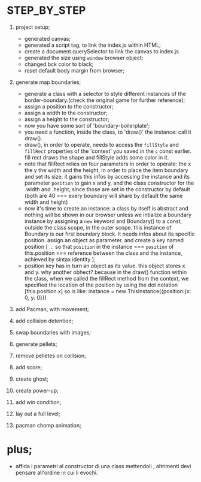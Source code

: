 # STEP_BY_STEP

1.  project setup;
    - generated canvas;
    - generated a script tag, to link the index.js within HTML;
    - create a document.querySelector to link the canvas to index.js
    - generated the size using `window` browser object;
    - changed bck color to black;
    - reset default body margin from browser;
2.  generate map boundaries;
    - generate a class with a selector to style different instances of the border-boundary.(check the original game for further reference);
    - assign a position to the constructor;
    - assign a width to the constructor;
    - assign a height to the constructor;
    - now you have some sort of 'boundary-boilerplate';
    - you need a function, inside the class, to 'draw()' the instance: call it draw().
    - draw(), in order to operate, needs to access the `fillStyle` and `fillRect` properties of the 'context' you saved in the `c` const earlier. fill rect draws the shape and fillStyle adds some color in it.
    - note that fillRect relies on four parameters in order to operate: the x  the y the width and the height, in order to place the item boundary and set its size.
    it gains this infos by accessing the instance and its parameter `position` to gain x and y, and the class constructor for the .width and .height, since those are set in the constructor by default (both are 40 === every boundary will share by default the same width and height)
    - now it's time to create an instance: a class by itself is abstract and nothing will be shown in our browser unless we intialize a boundary instance by assigning a `new` keyword and Boundary() to a const, outside the class scope, in the outer scope.
    this instance of Boundary is our first boundary block. it needs infos about its specific position.
    assign an object as parameter. and create a key named position [ ... so that `position` in the instance === `position` of this.position === reference between the class and the instance, achieved by sintax identity ];
    - position key has in turn an object as its value. this object stores x and y.
    why another obhect? because in the draw() function within the class, when we called the fillRect method from the context, we specified the location of the position by using the dot notation [this.position.x] so is like: instance = new ThisInstance({position:{x: 0, y: 0}})

3.  add Pacman, with movement;
4.  add collision detention;
5.  swap boundaries with images;
6.  generate pellets;
7.  remove pelletes on collision;
8.  add score;
9.  create ghost;
10. create power-up;
11. add win condition;
12. lay out a full level;
13. pacman chomp animation;


# plus;

 + affida i parametri al constructor di una class mettendoli *<DENTRO UN OGGETTO>*, altrimenti devi pensare all'ordine in cui li evochi.

